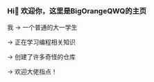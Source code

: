
### Hi👋 欢迎你，这里是BigOrangeQWQ的主页

我 -> 一个普通的大一学生

   -> 正在学习编程相关知识
   
   -> 创建了许多奇怪的仓库
   
   ->  欢迎大佬指点！
   
   
   
   
